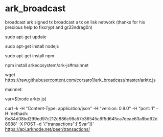 # ark_broadcast
broadcast ark signed tx
broadcast a tx on lisk network (thanks for his precious help to fixcrypt and gr33ndrag0n)

sudo apt-get update

sudo apt-get install nodejs

sudo apt-get install npm

npm install arkecosystem/ark-js#mainnet

wget https://raw.githubusercontent.com/corsaro1/ark_broadcast/master/arktx.js

mainnet:

var=$(node arktx.js)

curl -k -H "Content-Type: application/json" -H "version: 0.8.0" -H "port: 1" -H 'nethash: 6e84d08bd299ed97c212c886c98a57e36545c8f5d645ca7eeae63a8bd62d8988' -X POST -d '{"transactions":['$var']}' https://api.arknode.net/peer/transactions/



